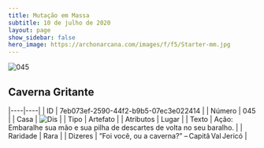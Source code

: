 ```yaml
---
title: Mutação em Massa
subtitle: 10 de julho de 2020
layout: page
show_sidebar: false
hero_image: https://archonarcana.com/images/f/f5/Starter-mm.jpg
---
```


![045](https://cdn.keyforgegame.com/media/card_front/pt/479_045_WQCG263H8RWW_pt.png)

## Caverna Gritante

|----|----|
| ID | 7eb073ef-2590-44f2-b9b5-07ec3e022414 |
| Número | 045 |
| Casa | ![Dis](https://archonarcana.com/images/thumb/e/e8/Dis.png/22px-Dis.png "Dis") |
| Tipo | Artefato |
| Atributos | Lugar |
| Texto | Ação: Embaralhe sua mão e sua pilha de descartes de volta no seu baralho. |
| Raridade | Rara |
| Dizeres | ”Foi você, ou a caverna?” – Capitã Val Jericó |
